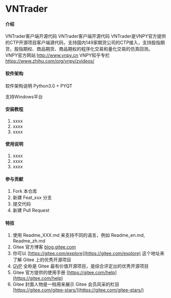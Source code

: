 # VNTrader

#### 介绍
VNTrader客户端开源代码
VNTrader客户端开源代码 VNTrader是VNPY官方提供的CTP开源项目客户端源代码，支持国内149家期货公司的CTP接入，支持股指期货，股指期权、商品期货、商品期权的程序化交易和量化交易的仿真回测。 VNPY官方网站 http://www.vnpy.cn VNPY知乎专栏 https://www.zhihu.com/org/vnpy/zvideos/

#### 软件架构
软件架构说明
Python3.0 + PYQT

支持Windows平台

#### 安装教程

1.  xxxx
2.  xxxx
3.  xxxx

#### 使用说明

1.  xxxx
2.  xxxx
3.  xxxx

#### 参与贡献

1.  Fork 本仓库
2.  新建 Feat_xxx 分支
3.  提交代码
4.  新建 Pull Request


#### 特技

1.  使用 Readme\_XXX.md 来支持不同的语言，例如 Readme\_en.md, Readme\_zh.md
2.  Gitee 官方博客 [blog.gitee.com](https://blog.gitee.com)
3.  你可以 [https://gitee.com/explore](https://gitee.com/explore) 这个地址来了解 Gitee 上的优秀开源项目
4.  [GVP](https://gitee.com/gvp) 全称是 Gitee 最有价值开源项目，是综合评定出的优秀开源项目
5.  Gitee 官方提供的使用手册 [https://gitee.com/help](https://gitee.com/help)
6.  Gitee 封面人物是一档用来展示 Gitee 会员风采的栏目 [https://gitee.com/gitee-stars/](https://gitee.com/gitee-stars/)

